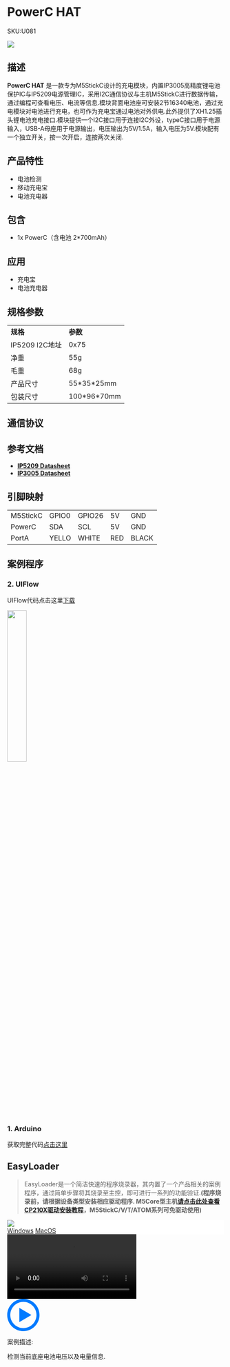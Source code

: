 # PowerC HAT

<el-tag effect="plain">SKU:U081</el-tag>

<div class="product_pic"><img src="assets\img\product_pics\hat\PowerC_hat\powerC_01.webp"></div> 

## 描述

**PowerC HAT** 是一款专为M5StickC设计的充电模块，内置IP3005高精度锂电池保护IC与IP5209电源管理IC，采用I2C通信协议与主机M5StickC进行数据传输，通过编程可查看电压、电流等信息.模块背面电池座可安装2节16340电池，通过充电模块对电池进行充电，也可作为充电宝通过电池对外供电.此外提供了XH1.25插头锂电池充电接口.模块提供一个I2C接口用于连接I2C外设，typeC接口用于电源输入，USB-A母座用于电源输出，电压输出为5V/1.5A，输入电压为5V.模块配有一个独立开关，按一次开启，连按两次关闭.

## 产品特性

- 电池检测
- 移动充电宝
- 电池充电器


## 包含

- 1x PowerC（含电池 2*700mAh）

## 应用

- 充电宝
- 电池充电器

## 规格参数

<table>
   <tr style="font-weight:bold">
      <td>规格</td>
      <td>参数</td>
   </tr>
   <tr>
      <td>IP5209 I2C地址</td>
      <td>0x75</td>
   </tr>
   <tr>
      <td>净重</td>
      <td>55g</td>
   </tr>
   <tr>
      <td>毛重</td>
      <td>68g</td>
   </tr>
   <tr>
      <td>产品尺寸</td>
      <td>55*35*25mm</td>
   </tr>
   <tr>
      <td>包装尺寸</td>
      <td>100*96*70mm</td>
   </tr>
 </table>

## 通信协议

<mark></mark>

## 参考文档

- **[IP5209 Datasheet](https://m5stack.oss-cn-shenzhen.aliyuncs.com/resource/docs/datasheet/hat/IP5209.pdf)**
- **[IP3005 Datasheet](https://m5stack.oss-cn-shenzhen.aliyuncs.com/resource/docs/datasheet/hat/IP3005-INJOINIC.pdf)**

## 引脚映射

<table>
 <tr><td>M5StickC</td><td>GPIO0</td><td>GPIO26</td><td>5V</td><td>GND</td></tr>
 <tr><td>PowerC</td><td>SDA</td><td>SCL</td><td>5V</td><td>GND</td></tr>
<tr><td>PortA</td><td>YELLO</td><td>WHITE</td><td>RED</td><td>BLACK</td></tr>
</table>

## 案例程序

### 2. UIFlow

UIFlow代码点击这里[下载](https://github.com/m5stack/M5-ProductExampleCodes/tree/master/Hat/PowerC/UIFlow)

<img src="assets\img\product_pics\hat\PowerC_hat\PowerC.webp" width="30%">

### 1. Arduino

获取完整代码[点击这里](https://github.com/m5stack/M5-ProductExampleCodes/tree/master/Hat/PowerC/PowerC)

## EasyLoader

>EasyLoader是一个简洁快速的程序烧录器，其内置了一个产品相关的案例程序，通过简单步骤将其烧录至主控，即可进行一系列的功能验证.**(程序烧录前，请根据设备类型安装相应驱动程序. M5Core型主机[请点击此处查看CP210X驱动安装教程](zh_CN/arduino/arduino_development?id=安装串口驱动)，M5StickC/V/T/ATOM系列可免驱动使用)**

<div class="easyloader-box">
    <div style="background-color:white;">
        <div><img src="https://m5stack.oss-cn-shenzhen.aliyuncs.com/image/easyloader_intro.webp"></div>
        <div class="easyloader-btn">
            <a href="https://m5stack.oss-cn-shenzhen.aliyuncs.com/EasyLoader/Windows/HAT/EasyLoader_PowerC_HAT.exe">Windows</a>
            <a href="https://m5stack.oss-cn-shenzhen.aliyuncs.com/EasyLoader/MacOS/HAT/EasyLoader_PowerC_HAT_0x1000.dmg">MacOS</a>
            <!-- <a>Linux</a>
            <a>MacOS</a> -->
        </div>
    </div>
    <div>
        <video id="example_video" controls>
            <source src="https://m5stack.oss-cn-shenzhen.aliyuncs.com/video/Product_example_video/HAT/PowerC_HAT.mp4" type="video/mp4">
        </video>
        <div class="easyloader-mask">
        <a>
            <svg id="play-btn" t="1583228776634" class="icon" viewBox="0 0 1024 1024" version="1.1" xmlns="http://www.w3.org/2000/svg" p-id="4152" width="75" height="75"><path d="M512 0C229.216 0 0 229.216 0 512s229.216 512 512 512 512-229.216 512-512S794.784 0 512 0z m0 928C282.24 928 96 741.76 96 512S282.24 96 512 96s416 186.24 416 416-186.24 416-416 416zM384 288l384 224-384 224z" p-id="4153" fill="#007aff"></path></svg></a>
            <p>案例描述:</p>
            <p>检测当前底座电池电压以及电量信息.</p>
        </div>
    </div>
</div>

<script>

   var purchase_link = 'https://m5stack.com/products/m5stickc-powerc';

   anchor_search(purchase_link);
   scrollFunc();

</script>